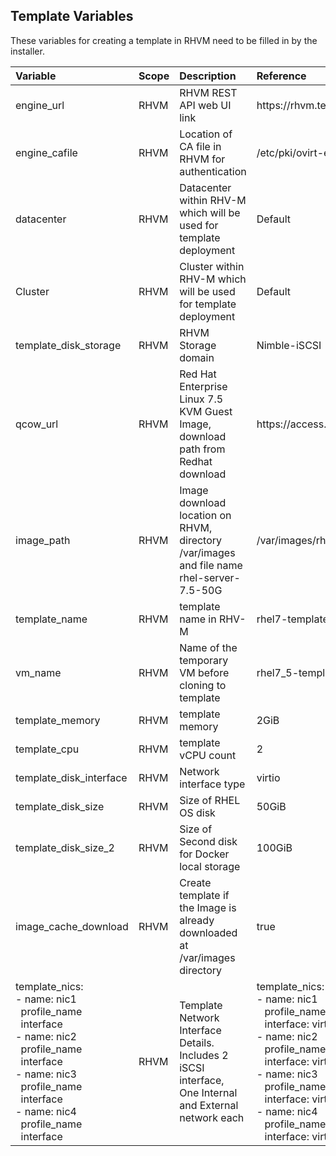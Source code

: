 
## Template Variables

These variables for creating a template in RHVM need to be filled in by the installer.

| Variable                |  Scope          | Description                              |  Reference                                      |
|:----------------------- |:----------------| :----------------------------------------|:------------------------------------------------|
| engine_url              | RHVM           | RHVM REST API web UI link                | ht<span>tps://rhvm.tennet.com/ovirt-engine/api  |
| engine_cafile           | RHVM           | Location of CA file in RHVM for authentication | /etc/pki/ovirt-engine/ca.pem        |
| datacenter              | RHVM           | Datacenter within RHV-M which will be used for template deployment | Default         |
| Cluster                 | RHVM           | Cluster within RHV-M which will be used for template deployment| Default              |
| template_disk_storage   | RHVM           | RHVM Storage domain  | Nimble-iSCSI |
| qcow_url                | RHVM           | Red Hat Enterprise Linux 7.5 KVM Guest Image, download path from Redhat download | ht<span>tps\://access.cdn.redhat.com/path_to_your_download |
| image_path              | RHVM           | Image download location on RHVM, directory /var/images and file name  rhel-server-7.5-50G | /var/images/rhel-server-7.5-50G |
| template_name           | RHVM           | template name in RHV-M | rhel7-template_7.5_2d-50G |
| vm_name                 | RHVM           | Name of the temporary VM before cloning to template | rhel7_5-template_vm |
| template_memory         | RHVM           | template memory |  2GiB |
| template_cpu            | RHVM           | template vCPU count | 2 |
| template_disk_interface | RHVM           | Network interface type | virtio |
| template_disk_size      | RHVM           | Size of RHEL OS disk | 50GiB |
| template_disk_size_2    | RHVM           | Size of Second disk for Docker local storage | 100GiB |
| image_cache_download    | RHVM           | Create template if the Image is already downloaded at /var/images directory | true |
| template_nics:  <br/>- name: nic1 <br/>  &nbsp;&nbsp;profile_name <br/> &nbsp;&nbsp;interface  <br/>- name: nic2 <br/>  &nbsp;&nbsp;profile_name <br/> &nbsp;&nbsp;interface <br/>- name: nic3 <br/>  &nbsp;&nbsp;profile_name <br/> &nbsp;&nbsp;interface<br/>- name: nic4 <br/>  &nbsp;&nbsp;profile_name <br/> &nbsp;&nbsp;interface| RHVM       | Template Network Interface Details. <br/> Includes 2 iSCSI interface, <br/> One Internal and External network each | template_nics:<br/>- name: nic1 <br/>   &nbsp;&nbsp; profile_name: ovirtmgmt <br/>   &nbsp;&nbsp; interface: virtio <br/>  - name: nic2<br/>   &nbsp;&nbsp; profile_name: iscsi_a<br/>   &nbsp;&nbsp; interface: virtio<br/>  - name: nic3<br/>   &nbsp;&nbsp; profile_name: iscsi_b<br/>   &nbsp;&nbsp; interface: virtio<br/>  - name: nic4<br/>   &nbsp;&nbsp; profile_name: Datacenter<br/>   &nbsp;&nbsp; interface: virtio<br/> |                                                  
                                                                                 
                
                                                                        
